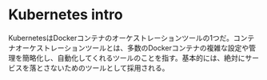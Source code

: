 # Kubernetes intro

KubernetesはDockerコンテナのオーケストレーションツールの1つだ。コンテナオーケストレーションツールとは、多数のDockerコンテナの複雑な設定や管理を簡略化し、自動化してくれるツールのことを指す。基本的には、絶対にサービスを落とさないためのツールとして採用される。

